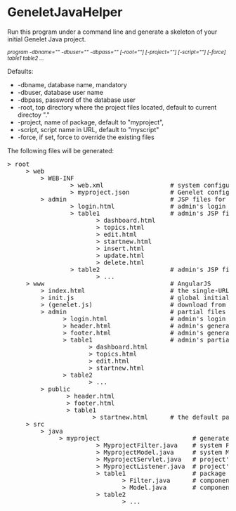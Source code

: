 # GeneletJavaHelper

Run this program under a command line and generate a skeleton of your initial Genelet Java project.

<sub>*program -dbname="" -dbuser="" -dbpass="" [-root=""] [-project=""] [-script=""] [-force] table1 table2 ...*</sub>

Defaults:  
* -dbname, database name, mandatory
* -dbuser, database user name
* -dbpass, password of the database user
* -root, top directory where the project files located, default to current directoy "." 
* -project, name of package, default to "myproject", 
* -script, script name in URL, default to "myscript"
* -force, if set, force to override the existing files

The following files will be generated:

<pre>
> root
     > web
         > WEB-INF                          
                 > web.xml                  # system configuration file
                 > myproject.json           # Genelet configuration file
         > admin                            # JSP files for role "admin"
                 > login.html               # admin's login
                 > table1                   # admin's JSP files to component "table1"
                        > dashboard.html
                        > topics.html
                        > edit.html
                        > startnew.html
                        > insert.html
                        > update.html
                        > delete.html
                 > table2                   # admin's JSP files to component "table2"
                        > ...
     > www                                  # AngularJS 
         > index.html                       # the single-URL index file  
         > init.js                          # global initial files for genelet.js
         > (genelet.js)                     # download from github.com/tianzhen99/GeneletAngularJS/
         > admin                            # partial files for role "admin"
               > login.html                 # admin's login
               > header.html                # admin's general header 
               > footer.html                # admin's general footer
               > table1                     # admin's partial files to component "table1"
                      > dashboard.html
                      > topics.html
                      > edit.html
                      > startnew.html
               > table2
                      > ...
         > public                            
                > header.html
                > footer.html
                > table1
                       > startnew.html      # the default partial file for index.html
     > src
         > java
              > myproject                         # generated Java source files
                        > MyprojectFilter.java    # system Filter class
                        > MyprojectModel.java     # system Model class
                        > MyprojectServlet.java   # project's servlet 
                        > MyprojectListener.java  # project's listener class
                        > table1                  # package for component "table1"
                               > Filter.java      # component's Filter class
                               > Model.java       # component's Model class
                        > table2
                               > ...
</pre>


